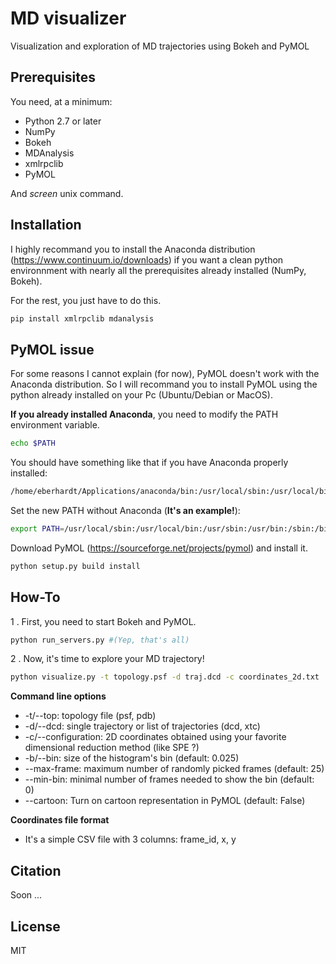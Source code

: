 # MD visualizer
Visualization and exploration of MD trajectories using Bokeh and PyMOL

## Prerequisites

You need, at a minimum:

* Python 2.7 or later
* NumPy
* Bokeh
* MDAnalysis
* xmlrpclib
* PyMOL

And *screen* unix command.

## Installation

I highly recommand you to install the Anaconda distribution (https://www.continuum.io/downloads) if you want a clean python environnment with nearly all the prerequisites already installed (NumPy, Bokeh).

For the rest, you just have to do this.
```bash
pip install xmlrpclib mdanalysis
```

## PyMOL issue

For some reasons I cannot explain (for now), PyMOL doesn't work with the Anaconda distribution. So I will recommand you to install PyMOL using the python already installed on your Pc (Ubuntu/Debian or MacOS).

**If you already installed Anaconda**, you need to modify the PATH environment variable.

```bash
echo $PATH
```

You should have something like that if you have Anaconda properly installed:
```bash
/home/eberhardt/Applications/anaconda/bin:/usr/local/sbin:/usr/local/bin:/usr/sbin:/usr/bin:/sbin:/bin:/usr/games:/usr/local/games
```

Set the new PATH without Anaconda (**It's an example!**):
```bash
export PATH=/usr/local/sbin:/usr/local/bin:/usr/sbin:/usr/bin:/sbin:/bin:/usr/games:/usr/local/games
```

Download PyMOL (https://sourceforge.net/projects/pymol) and install it.

```bash
python setup.py build install
```

## How-To

1 . First, you need to start Bokeh and PyMOL.
```bash
python run_servers.py #(Yep, that's all)
```

2 . Now, it's time to explore your MD trajectory!
```bash
python visualize.py -t topology.psf -d traj.dcd -c coordinates_2d.txt
``` 

**Command line options**
* -t/--top: topology file (psf, pdb)
* -d/--dcd: single trajectory or list of trajectories (dcd, xtc)
* -c/--configuration: 2D coordinates obtained using your favorite dimensional reduction method (like SPE ?)
* -b/--bin: size of the histogram's bin (default: 0.025)
* --max-frame: maximum number of randomly picked frames (default: 25)
* --min-bin: minimal number of frames needed to show the bin (default: 0)
* --cartoon: Turn on cartoon representation in PyMOL (default: False)

**Coordinates file format**
* It's a simple CSV file with 3 columns: frame_id, x, y

## Citation
Soon ...

## License
MIT